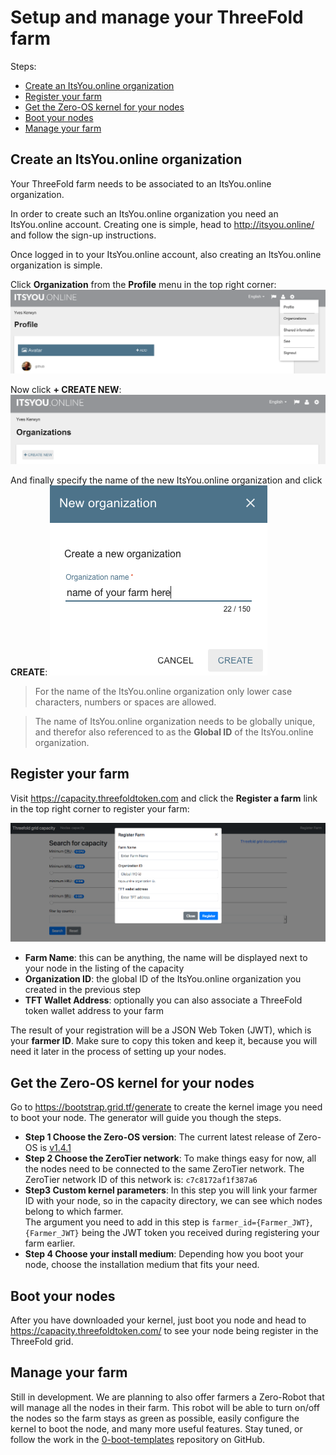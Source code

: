 # Setup and manage your ThreeFold farm

Steps:
- [Create an ItsYou.online organization](#iyo-org)
- [Register your farm](#register)
- [Get the Zero-OS kernel for your nodes](#zos)
- [Boot your nodes](#boot)
- [Manage your farm](#manage)


<a id='iyo-org'></a>

## Create an ItsYou.online organization

Your ThreeFold farm needs to be associated to an ItsYou.online organization. 

In order to create such an ItsYou.online organization you need an ItsYou.online account. Creating one is simple, head to http://itsyou.online/ and follow the sign-up instructions.

Once logged in to your ItsYou.online account, also creating an ItsYou.online organization is simple.

Click **Organization** from the **Profile** menu in the top right corner:
![](https://raw.githubusercontent.com/zero-os/home/master/docs/farmers/images/iyo-organizations.png)

Now click **+ CREATE NEW**:
![](https://raw.githubusercontent.com/zero-os/home/master/docs/farmers/images/iyo-create-new-org.png)

And finally specify the name of the new ItsYou.online organization and click **CREATE**:
![](https://raw.githubusercontent.com/zero-os/home/master/docs/farmers/images/iyo-create-new-org2.png)

> For the name of the ItsYou.online organization only lower case characters, numbers or spaces are allowed. 

> The name of ItsYou.online organization needs to be globally unique, and therefor also referenced to as the **Global ID** of the ItsYou.online organization.

<a id='register'></a>

## Register your farm

Visit https://capacity.threefoldtoken.com and click the **Register a farm** link in the top right corner to register your farm:

![](images/register-farm.png)

- **Farm Name**: this can be anything, the name will be displayed next to your node in the listing of the capacity
- **Organization ID**: the global ID of the ItsYou.online organization you created in the previous step
- **TFT Wallet Address**: optionally you can also associate a ThreeFold token wallet address to your farm

The result of your registration will be a JSON Web Token (JWT), which is your **farmer ID**. Make sure to copy this token and keep it, because you will need it later in the process of setting up your nodes.

<a id='zos'></a>

## Get the Zero-OS kernel for your nodes

Go to https://bootstrap.grid.tf/generate to create the kernel image you need to boot your node.
The generator will guide you though the steps.

- **Step 1 Choose the Zero-OS version**: The current latest release of Zero-OS is [v1.4.1](https://bootstrap.grid.tf/generate/v1.4.1)
- **Step 2 Choose the ZeroTier network**: To make things easy for now, all the nodes need to be connected to the same ZeroTier network. The ZeroTier network ID of this network is: `c7c8172af1f387a6`
- **Step3 Custom kernel parameters**: In this step you will link your farmer ID with your node, so in the capacity directory, we can see which nodes belong to which farmer.   
The argument you need to add in this step is `farmer_id={Farmer_JWT}`, `{Farmer_JWT}` being the JWT token you received during registering your farm earlier.
- **Step 4 Choose your install medium**: Depending how you boot your node, choose the installation medium that fits your need.


<a id='boot'></a>

## Boot your nodes

After you have downloaded your kernel, just boot you node and head to https://capacity.threefoldtoken.com/ to see your node being register in the ThreeFold grid.


<a id='manage'></a>

## Manage your farm

Still in development. We are planning to also offer farmers a Zero-Robot that will manage all the nodes in their farm.
This robot will be able to turn on/off the nodes so the farm stays as green as possible, easily configure the kernel to boot the node, and many more useful features. Stay tuned, or follow the work in the [0-boot-templates](https://github.com/zero-os/0-boot-templates) repository on GitHub. 
